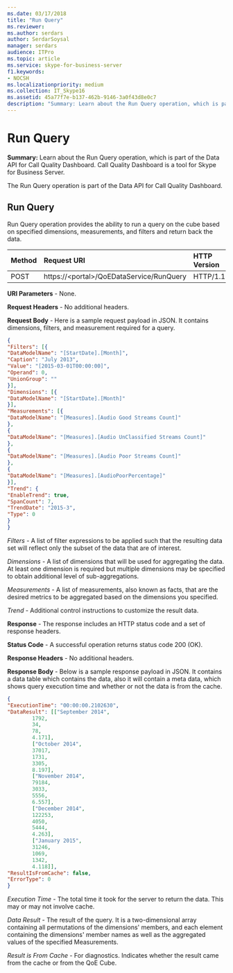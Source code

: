 ```yaml
---
ms.date: 03/17/2018
title: "Run Query"
ms.reviewer: 
ms.author: serdars
author: SerdarSoysal
manager: serdars
audience: ITPro
ms.topic: article
ms.service: skype-for-business-server
f1.keywords:
- NOCSH
ms.localizationpriority: medium
ms.collection: IT_Skype16
ms.assetid: 45a77f7e-b137-462b-9146-3a0f43d8e0c7
description: "Summary: Learn about the Run Query operation, which is part of the Data API for Call Quality Dashboard. Call Quality Dashboard is a tool for Skype for Business Server."
---
```


# Run Query

**Summary:** Learn about the Run Query operation, which is part of the Data API for Call Quality Dashboard. Call Quality Dashboard is a tool for Skype for Business Server.

The Run Query operation is part of the Data API for Call Quality Dashboard.

## Run Query

Run Query operation provides the ability to run a query on the cube based on specified dimensions, measurements, and filters and return back the data.


|**Method**|**Request URI**|**HTTP Version**|
|:-----|:-----|:-----|
|POST  <br/> |https://\<portal\>/QoEDataService/RunQuery  <br/> |HTTP/1.1  <br/> |

 **URI Parameters** - None.

 **Request Headers** - No additional headers.

 **Request Body** - Here is a sample request payload in JSON. It contains dimensions, filters, and measurement required for a query.

```json
{
"Filters": [{
"DataModelName": "[StartDate].[Month]",
"Caption": "July 2013",
"Value": "[2015-03-01T00:00:00]",
"Operand": 0,
"UnionGroup": ""
}],
"Dimensions": [{
"DataModelName": "[StartDate].[Month]"
}],
"Measurements": [{
"DataModelName": "[Measures].[Audio Good Streams Count]"
},
{
"DataModelName": "[Measures].[Audio UnClassified Streams Count]"
},
{
"DataModelName": "[Measures].[Audio Poor Streams Count]"
},
{
"DataModelName": "[Measures].[AudioPoorPercentage]"
}],
"Trend": {
"EnableTrend": true,
"SpanCount": 7,
"TrendDate": "2015-3",
"Type": 0
}
}
```

 *Filters*  - A list of filter expressions to be applied such that the resulting data set will reflect only the subset of the data that are of interest.

 *Dimensions*  - A list of dimensions that will be used for aggregating the data. At least one dimension is required but multiple dimensions may be specified to obtain additional level of sub-aggregations.

 *Measurements*  - A list of measurements, also known as facts, that are the desired metrics to be aggregated based on the dimensions you specified.

 *Trend*  - Additional control instructions to customize the result data.

 **Response** - The response includes an HTTP status code and a set of response headers.

 **Status Code** - A successful operation returns status code 200 (OK).

 **Response Headers** - No additional headers.

 **Response Body** - Below is a sample response payload in JSON. It contains a data table which contains the data, also it will contain a meta data, which shows query execution time and whether or not the data is from the cache.

```json
{
"ExecutionTime": "00:00:00.2102630",
"DataResult": [["September 2014",
        1792,
        34,
        78,
        4.171],
        ["October 2014",
        37017,
        1731,
        3305,
        8.197],
        ["November 2014",
        79184,
        3033,
        5556,
        6.557],
        ["December 2014",
        122253,
        4050,
        5444,
        4.263],
        ["January 2015",
        31246,
        1069,
        1342,
        4.118]],
"ResultIsFromCache": false,
"ErrorType": 0
}
```

 *Execution Time*  - The total time it took for the server to return the data. This may or may not involve cache.

 *Data Result*  - The result of the query. It is a two-dimensional array containing all permutations of the dimensions' members, and each element containing the dimensions' member names as well as the aggregated values of the specified Measurements.

 *Result is From Cache*  - For diagnostics. Indicates whether the result came from the cache or from the QoE Cube.

